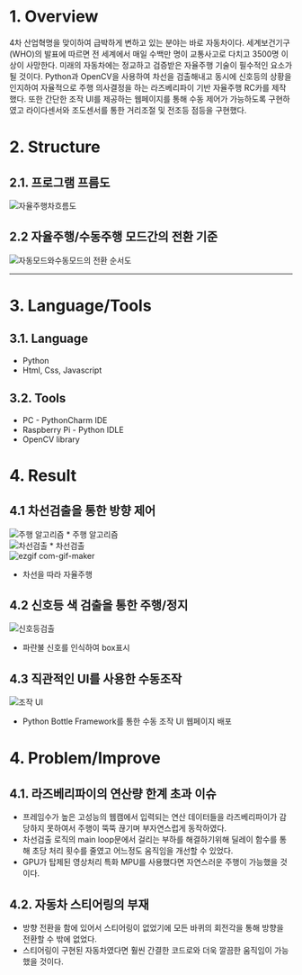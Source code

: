 
# 1. Overview
4차 산업혁명을 맞이하여 급박하게 변하고 있는 분야는 바로 자동차이다. 세계보건기구(WHO)의 발표에 따르면 전 세계에서 매일 수백만 명이 교통사고로 다치고 3500명 이상이 사망한다. 미래의 자동차에는 정교하고 검증받은 자율주행 기술이 필수적인 요소가 될 것이다. 
Python과 OpenCV을 사용하여 차선을 검출해내고 동시에 신호등의 상황을 인지하여 자율적으로 주행 의사결정을 하는 라즈베리파이 기반 자율주행 RC카를 제작했다. 또한 간단한 조작 UI를 제공하는 웹페이지를 통해 수동 제어가 가능하도록 구현하였고 라이다센서와 조도센서를 통한 거리조절 및 전조등 점등을 구현했다.

# 2. Structure
## 2.1. 프로그램 프름도
![자율주행차흐름도](https://user-images.githubusercontent.com/52540882/116738808-e2c8e900-aa2d-11eb-9172-7974a5c039d8.PNG)


## 2.2 자율주행/수동주행 모드간의 전환 기준
![자동모드와수동모드의 전환 순서도](https://user-images.githubusercontent.com/52540882/116740536-202e7600-aa30-11eb-9e55-5841b43a6e7b.PNG)


****
# 3. Language/Tools
## 3.1. Language
* Python
* Html, Css, Javascript
## 3.2. Tools
* PC - PythonCharm IDE
* Raspberry Pi - Python IDLE
* OpenCV library

# 4. Result
## 4.1 차선검출을 통한 방향 제어
![주행 알고리즘](https://user-images.githubusercontent.com/52540882/116739838-2112d800-aa2f-11eb-9afd-f58211392558.PNG)   * 주행 알고리즘   
![차선검출](https://user-images.githubusercontent.com/52540882/116739461-ae096180-aa2e-11eb-84eb-50b906ef0d3b.gif)   * 차선검출   
![ezgif com-gif-maker](https://user-images.githubusercontent.com/52540882/116738951-1572e180-aa2e-11eb-8c3c-3c9cb2ea5c9a.gif)    
* 차선을 따라 자율주행   

## 4.2 신호등 색 검출을 통한 주행/정지
![신호등검출](https://user-images.githubusercontent.com/52540882/116740082-764ee980-aa2f-11eb-8cf9-b76617fbe19d.png)   
* 파란불 신호를 인식하여 box표시
 
## 4.3 직관적인 UI를 사용한 수동조작
![조작 UI](https://user-images.githubusercontent.com/52540882/116739074-3804fa80-aa2e-11eb-9a94-ecd8fa78f98e.jpg)
* Python Bottle Framework를 통한 수동 조작 UI 웹페이지 배포

# 4. Problem/Improve
## 4.1. 라즈베리파이의 연산량 한계 초과 이슈
* 프레임수가 높은 고성능의 웹캠에서 입력되는 연산 데이터들을 라즈베리파이가 감당하지 못하여서 주행이 뚝뚝 끊기며 부자연스럽게 동작하였다.
* 차선검출 로직의 main loop문에서 걸리는 부하를 해결하기위해 딜레이 함수를 통해 초당 처리 횟수를 줄였고 어느정도 움직임을 개선할 수 있었다.
* GPU가 탑제된 영상처리 특화 MPU를 사용했다면 자연스러운 주행이 가능했을 것이다.

## 4.2. 자동차 스티어링의 부재
* 방향 전환을 함에 있어서 스티어링이 없었기에 모든 바퀴의 회전각을 통해 방향을 전환할 수 밖에 없었다.
* 스티어링이 구현된 자동차였다면 훨씬 간결한 코드로와 더욱 깔끔한 움직임이 가능했을 것이다.

